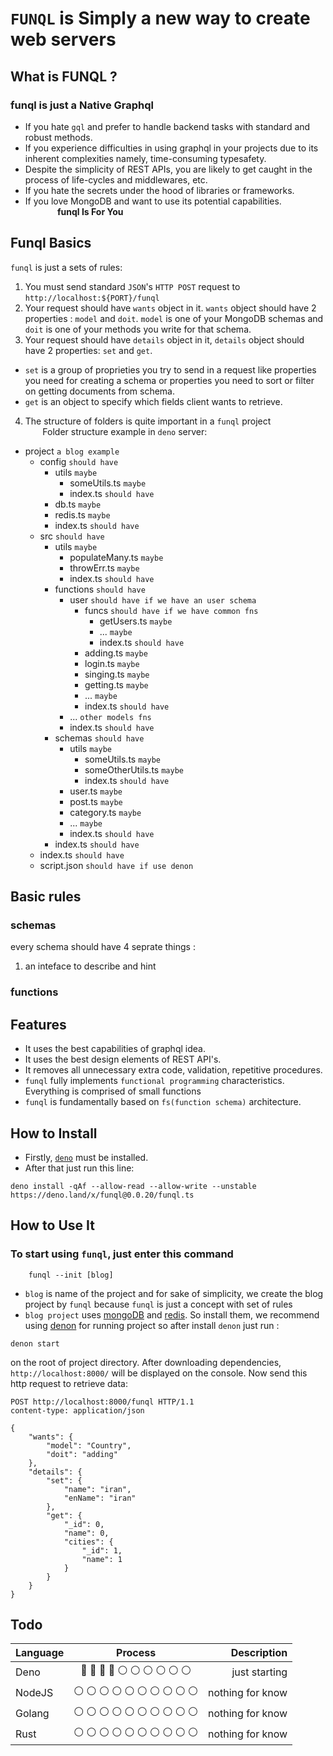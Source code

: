 # `FUNQL` is Simply a new way to create web servers

## What is FUNQL ?

### funql is just a Native Graphql

- If you hate `gql` and prefer to handle backend tasks with standard and robust methods.
- If you experience difficulties in using graphql in your projects due to its inherent complexities namely, time-consuming typesafety.
- Despite the simplicity of REST APIs, you are likely to get caught in the process of life-cycles and middlewares, etc.
- If you hate the secrets under the hood of libraries or frameworks.
- If you love MongoDB and want to use its potential capabilities.  
  &nbsp;&nbsp;&nbsp;&nbsp;&nbsp;&nbsp;&nbsp;&nbsp;&nbsp;&nbsp;&nbsp;&nbsp; **funql Is For You**

## Funql Basics

`funql` is just a sets of rules:

1. You must send standard `JSON`'s `HTTP POST` request to `http://localhost:${PORT}/funql`
2. Your request should have `wants` object in it. `wants` object should have 2 properties : `model` and `doit`. `model` is one of your MongoDB schemas and `doit` is one of your methods you write for that schema.
3. Your request should have `details` object in it, `details` object should have 2 properties: `set` and `get`.

- `set` is a group of proprieties you try to send in a request like properties you need for creating a schema or properties you need to sort or filter on getting documents from schema.
- `get` is an object to specify which fields client wants to retrieve.

4. The structure of folders is quite important in a `funql` project  
   &nbsp;&nbsp;&nbsp;&nbsp;&nbsp;&nbsp; Folder structure example in `deno` server:

- project `a blog example`
  - config `should have`
    - utils `maybe`
      - someUtils.ts `maybe`
      - index.ts `should have`
    - db.ts `maybe`
    - redis.ts `maybe`
    - index.ts `should have`
  - src `should have`
    - utils `maybe`
      - populateMany.ts `maybe`
      - throwErr.ts `maybe`
      - index.ts `should have`
    - functions `should have`
      - user `should have if we have an user schema`
        - funcs `should have if we have common fns`
          - getUsers.ts `maybe`
          - ... `maybe`
          - index.ts `should have`
        - adding.ts `maybe`
        - login.ts `maybe`
        - singing.ts `maybe`
        - getting.ts `maybe`
        - ... `maybe`
        - index.ts `should have`
      - ... `other models fns`
      - index.ts `should have`
    - schemas `should have`
      - utils `maybe`
        - someUtils.ts `maybe`
        - someOtherUtils.ts `maybe`
        - index.ts `should have`
      - user.ts `maybe`
      - post.ts `maybe`
      - category.ts `maybe`
      - ... `maybe`
      - index.ts `should have`
    - index.ts `should have`
  - index.ts `should have`
  - script.json `should have if use denon`

## Basic rules

### schemas

every schema should have 4 seprate things :

1. an inteface to describe and hint

### functions

## Features

- It uses the best capabilities of graphql idea.
- It uses the best design elements of REST API's.
- It removes all unnecessary extra code, validation, repetitive procedures.
- `funql` fully implements `functional programming` characteristics. Everything is comprised of small functions
- `funql` is fundamentally based on `fs(function schema)` architecture.

## How to Install

- Firstly, [`deno`](https://deno.land/manual/getting_started/installation) must be installed.
- After that just run this line:

```shell
deno install -qAf --allow-read --allow-write --unstable https://deno.land/x/funql@0.0.20/funql.ts
```

## How to Use It

### To start using `funql`, just enter this command

```
    funql --init [blog]
```

- `blog` is name of the project and for sake of simplicity, we create the blog project by `funql` because `funql` is just a concept with set of rules
- `blog project` uses [mongoDB](http) and [redis](http). So install them, we recommend using [denon](http) for running project so after install `denon` just run :

```
denon start
```

on the root of project directory.
After downloading dependencies, `http://localhost:8000/` will be displayed on the console.
Now send this http request to retrieve data:

```
POST http://localhost:8000/funql HTTP/1.1
content-type: application/json

{
    "wants": {
        "model": "Country",
        "doit": "adding"
    },
    "details": {
        "set": {
            "name": "iran",
            "enName": "iran"
        },
        "get": {
            "_id": 0,
            "name": 0,
            "cities": {
                "_id": 1,
                "name": 1
            }
        }
    }
}
```

## Todo

| Language |                 Process                 |      Description |
| :------- | :-------------------------------------: | ---------------: |
| Deno     |   🔵 🔵 🔵 🔵 ⚪️ ⚪️ ⚪️ ⚪️ ⚪️ ⚪️   |    just starting |
| NodeJS   | ⚪️ ⚪️ ⚪️ ⚪️ ⚪️ ⚪️ ⚪️ ⚪️ ⚪️ ⚪️ | nothing for know |
| Golang   | ⚪️ ⚪️ ⚪️ ⚪️ ⚪️ ⚪️ ⚪️ ⚪️ ⚪️ ⚪️ | nothing for know |
| Rust     | ⚪️ ⚪️ ⚪️ ⚪️ ⚪️ ⚪️ ⚪️ ⚪️ ⚪️ ⚪️ | nothing for know |
